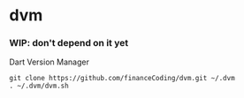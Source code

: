 dvm
===

### WIP: don't depend on it yet

Dart Version Manager

```
git clone https://github.com/financeCoding/dvm.git ~/.dvm
. ~/.dvm/dvm.sh
```